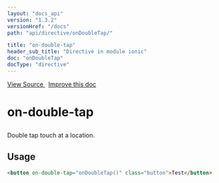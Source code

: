 ```yaml
---
layout: "docs_api"
version: "1.3.2"
versionHref: "/docs"
path: "api/directive/onDoubleTap/"

title: "on-double-tap"
header_sub_title: "Directive in module ionic"
doc: "onDoubleTap"
docType: "directive"
---
```


<div class="improve-docs">
<a href='https://github.com/driftyco/ionic-v1/blob/master/js/angular/directive/gesture.js#L41'>
View Source
</a>
&nbsp;
<a href='https://github.com/driftyco/ionic-v1/edit/master/js/angular/directive/gesture.js#L41'>
Improve this doc
</a>
</div>




<h1 class="api-title">

on-double-tap



</h1>





Double tap touch at a location.









<h2 id="usage">Usage</h2>

```html
<button on-double-tap="onDoubleTap()" class="button">Test</button>
```









